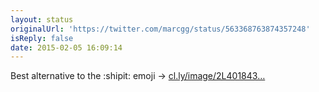 ```yaml
---
layout: status
originalUrl: 'https://twitter.com/marcgg/status/563368763874357248'
isReply: false
date: 2015-02-05 16:09:14
---
```


Best alternative to the :shipit: emoji -&gt; [cl.ly/image/2L401843…](http://cl.ly/image/2L4018432X0z)

